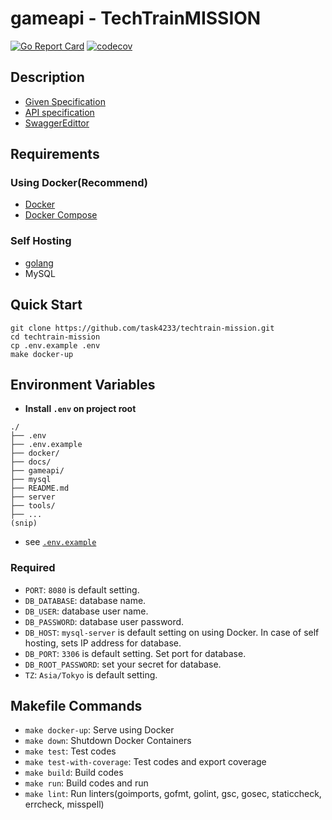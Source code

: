 # gameapi - TechTrainMISSION
[![Go Report Card](https://goreportcard.com/badge/github.com/task4233/techtrain-mission)](https://goreportcard.com/report/github.com/task4233/techtrain-mission)
[![codecov](https://codecov.io/gh/task4233/techtrain-mission/branch/master/graph/badge.svg?token=H0678EMPJN)](https://codecov.io/gh/task4233/techtrain-mission)

## Description
 - [Given Specification](./docs/README.md)
 - [API specification](https://github.com/CyberAgentHack/techtrain-mission/blob/master/api-document.yaml)
 - [SwaggerEdittor](https://editor.swagger.io/)

## Requirements
### Using Docker(Recommend)
 - [Docker](https://docs.docker.com/engine/install/)
 - [Docker Compose](https://docs.docker.com/compose/install/#install-compose)

### Self Hosting
 - [golang](https://golang.org/doc/install)
 - MySQL

## Quick Start
```
git clone https://github.com/task4233/techtrain-mission.git
cd techtrain-mission
cp .env.example .env
make docker-up
```

## Environment Variables
 - **Install `.env` on project root**

```
./
├── .env
├── .env.example
├── docker/
├── docs/
├── gameapi/
├── mysql
├── README.md
├── server
├── tools/
├── ...
(snip)
```

 - see [`.env.example`](./.env.example)

### Required
 - `PORT`: `8080` is default setting.
 - `DB_DATABASE`: database name.
 - `DB_USER`: database user name.
 - `DB_PASSWORD`: database user password.
 - `DB_HOST`: `mysql-server` is default setting on using Docker. In case of self hosting, sets IP address for database.
 - `DB_PORT`: `3306` is default setting. Set port for database.
 - `DB_ROOT_PASSWORD`: set your secret for database.
 - `TZ`: `Asia/Tokyo` is default setting.

## Makefile Commands
 - `make docker-up`: Serve using Docker
 - `make down`: Shutdown Docker Containers
 - `make test`: Test codes
 - `make test-with-coverage`: Test codes and export coverage
 - `make build`: Build codes
 - `make run`: Build codes and run
 - `make lint`: Run linters(goimports, gofmt, golint, gsc, gosec, staticcheck, errcheck, misspell)
